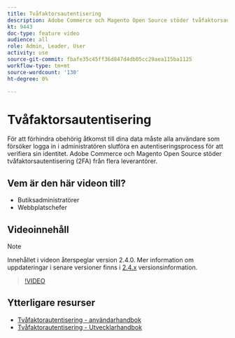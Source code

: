 ```yaml
---
title: Tvåfaktorsautentisering
description: Adobe Commerce och Magento Open Source stöder tvåfaktorsautentisering (2FA) från flera leverantörer. Lär dig hur tvåfaktorsautentiseringsfunktioner kan skydda din butiks administratör.
kt: 9443
doc-type: feature video
audience: all
role: Admin, Leader, User
activity: use
source-git-commit: fbafe35c45ff36d847d4db05cc29aea115ba1125
workflow-type: tm+mt
source-wordcount: '130'
ht-degree: 0%

---
```



# Tvåfaktorsautentisering

För att förhindra obehörig åtkomst till dina data måste alla användare som försöker logga in i administratören slutföra en autentiseringsprocess för att verifiera sin identitet. Adobe Commerce och Magento Open Source stöder tvåfaktorsautentisering (2FA) från flera leverantörer.

## Vem är den här videon till?

- Butiksadministratörer
- Webbplatschefer

## Videoinnehåll

>[!NOTE]
>
>Innehållet i videon återspeglar version 2.4.0. Mer information om uppdateringar i senare versioner finns i [2.4.x](https://devdocs.magento.com/guides/v2.4/release-notes/bk-release-notes.html) versionsinformation.

>[!VIDEO](https://video.tv.adobe.com/v/339104?quality=12&learn=on)

## Ytterligare resurser

- [Tvåfaktorautentisering - användarhandbok](https://docs.magento.com/user-guide/stores/security-two-factor-authentication.html)
- [Tvåfaktorautentisering - Utvecklarhandbok](https://devdocs.magento.com/guides/v2.4/security/two-factor-authentication.html)
